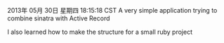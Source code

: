 2013年 05月 30日 星期四 18:15:18 CST
A very simple application trying to combine sinatra with Active Record

I also learned how to make the structure for a small ruby project
